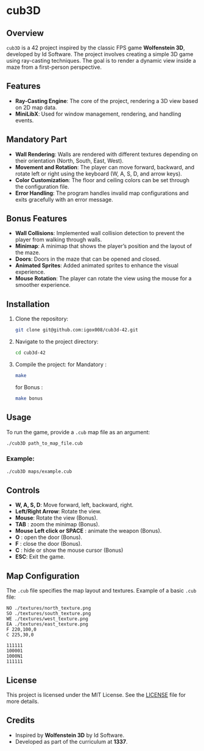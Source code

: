 # cub3D

## Overview
`cub3D` is a 42 project inspired by the classic FPS game **Wolfenstein 3D**, developed by Id Software. The project involves creating a simple 3D game using ray-casting techniques. The goal is to render a dynamic view inside a maze from a first-person perspective.

## Features
- **Ray-Casting Engine**: The core of the project, rendering a 3D view based on 2D map data.
- **MiniLibX**: Used for window management, rendering, and handling events.

## Mandatory Part
- **Wall Rendering**: Walls are rendered with different textures depending on their orientation (North, South, East, West).
- **Movement and Rotation**: The player can move forward, backward, and rotate left or right using the keyboard (W, A, S, D, and arrow keys).
- **Color Customization**: The floor and ceiling colors can be set through the configuration file.
- **Error Handling**: The program handles invalid map configurations and exits gracefully with an error message.

## Bonus Features
- **Wall Collisions**: Implemented wall collision detection to prevent the player from walking through walls.
- **Minimap**: A minimap that shows the player’s position and the layout of the maze.
- **Doors**: Doors in the maze that can be opened and closed.
- **Animated Sprites**: Added animated sprites to enhance the visual experience.
- **Mouse Rotation**: The player can rotate the view using the mouse for a smoother experience.

## Installation
1. Clone the repository:
   ```bash
   git clone git@github.com:igox008/cub3d-42.git
   ```
2. Navigate to the project directory:
   ```bash
   cd cub3d-42
   ```
3. Compile the project:
   for Mandatory :
   ```bash
   make
   ```
   for Bonus :
   ```bash
   make bonus
   ```

## Usage
To run the game, provide a `.cub` map file as an argument:
```bash
./cub3D path_to_map_file.cub
```

### Example:
```bash
./cub3D maps/example.cub
```

## Controls
- **W, A, S, D**: Move forward, left, backward, right.
- **Left/Right Arrow**: Rotate the view.
- **Mouse**: Rotate the view (Bonus).
- **TAB** : zoom the minimap (Bonus).
- **Mouse Left click or SPACE** : animate the weapon (Bonus).
- **O** : open the door (Bonus).
- **F** : close the door (Bonus).
- **C** : hide or show the mouse cursor (Bonus)
- **ESC**: Exit the game.

## Map Configuration
The `.cub` file specifies the map layout and textures. Example of a basic `.cub` file:

```
NO ./textures/north_texture.png
SO ./textures/south_texture.png
WE ./textures/west_texture.png
EA ./textures/east_texture.png
F 220,100,0
C 225,30,0

111111
100001
1000N1
111111
```

## License
This project is licensed under the MIT License. See the [LICENSE](LICENSE) file for more details.

## Credits
- Inspired by **Wolfenstein 3D** by Id Software.
- Developed as part of the curriculum at **1337**.
